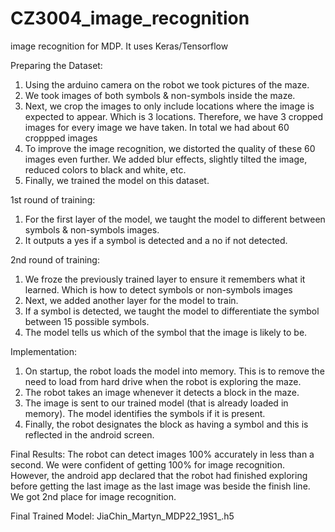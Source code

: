 # CZ3004_image_recognition
image recognition for MDP. It uses Keras/Tensorflow

Preparing the Dataset:
  1. Using the arduino camera on the robot we took pictures of the maze.
  2. We took images of both symbols & non-symbols inside the maze.
  3. Next, we crop the images to only include locations where the image is expected to appear. Which is 3 locations. 
      Therefore, we have 3 cropped images for every image we have taken. In total we had about 60 croppped images
  4. To improve the image recognition, we distorted the quality of these 60 images even further. We added blur effects, slightly tilted the image, reduced colors to black and white, etc.
  5. Finally, we trained the model on this dataset.
  
1st round of training:
  1. For the first layer of the model, we taught the model to different between symbols & non-symbols images. 
  2. It outputs a yes if a symbol is detected and a no if not detected.
   
2nd round of training:
  1. We froze the previously trained layer to ensure it remembers what it learned. Which is how to detect symbols or non-symbols images
  2. Next, we added another layer for the model to train. 
  3. If a symbol is detected, we taught the model to differentiate the symbol between 15 possible symbols.
  4. The model tells us which of the symbol that the image is likely to be.
  
Implementation:
  1. On startup, the robot loads the model into memory. This is to remove the need to load from hard drive when the robot is exploring the maze.
  2. The robot takes an image whenever it detects a block in the maze. 
  3. The image is sent to our trained model (that is already loaded in memory). The model identifies the symbols if it is present.
  4. Finally, the robot designates the block as having a symbol and this is reflected in the android screen.
  
Final Results:
  The robot can detect images 100% accurately in less than a second. We were confident of getting 100% for image recognition. However, the android app declared that the robot had finished exploring before getting the last image as the last image was beside the finish line. We got 2nd place for image recognition.
  
Final Trained Model: JiaChin_Martyn_MDP22_19S1_.h5
